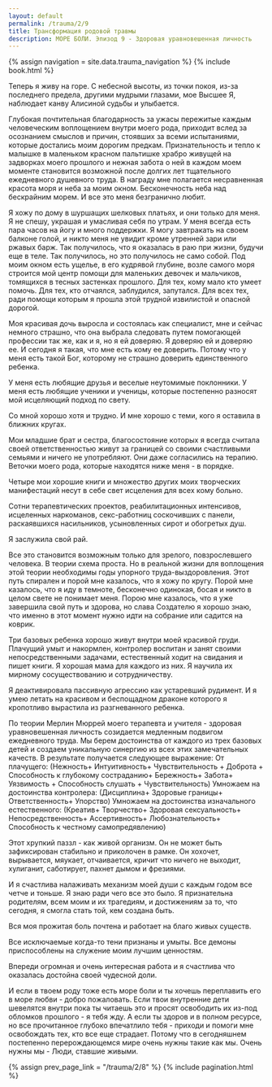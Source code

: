 ```yaml
---
layout: default
permalink: /trauma/2/9
title: Трансформация родовой травмы
description: МОРЕ БОЛИ. Эпизод 9 - Здоровая уравновешенная личность
---
```

{% assign navigation  = site.data.trauma_navigation %}
{% include book.html %}

Теперь я живу на горе.
С небесной высоты, из точки покоя, из-за последнего предела, другими мудрыми глазами, мое Высшее Я, наблюдает канву Алисиной судьбы и улыбается.

Глубокая почтительная благодарность за ужасы пережитые каждым человеческим воплощением внутри моего рода, приходит вслед за осознанием смыслов и причин, стоявших за всеми испытаниями, которые достались моим дорогим предкам.
Признательность и тепло к малышке в маленьком красном пальтишке храбро живущей на задворках моего прошлого и нежная забота о ней в каждом моем моменте становится возможной после долгих лет тщательного ежедневного душевного труда.
В награду мне полагается несравненная красота моря и неба за моим окном.
Бесконечность неба над бескрайним морем.
И все это меня безгранично любит.

Я хожу по дому в шуршащих шелковых платьях, и они только для меня. Я не спешу, украшая и умасливая себя по утрам.
У меня всегда есть пара часов на йогу и много поддержки.
Я могу завтракать на своем балконе голой, и никто меня не увидит кроме утренней зари или ржавых барж.
Так получилось, что я оказалась в раю при жизни, будучи еще в теле.
Так получилось, но это получилось не само собой.
Под моим окном есть ущелье, в его кудрявой глубине, возле самого моря строится мой центр помощи для маленьких девочек и мальчиков, томящихся в тесных застенках прошлого.
Для тех, кому мало кто умеет помочь.
Для тех, кто отчаялся, заблудился, запутался.
Для всех тех, ради помощи которым я прошла этой трудной извилистой и опасной дорогой.

Моя красивая дочь выросла и состоялась как специалист, мне и сейчас немного страшно, что она выбрала следовать путем помогающей профессии так же, как и я, но я ей доверяю.
Я доверяю ей и доверяю ее.
И сегодня я такая, что мне есть кому ее доверить.
Потому что у меня есть такой Бог, которому не страшно доверить единственного ребенка.

У меня есть любящие друзья и веселые неутомимые поклонники.
У меня есть любящие ученики и ученицы, которые постепенно разносят мой исцеляющий подход по свету.

Со мной хорошо хотя и трудно.
И мне хорошо с теми, кого я оставила в ближних кругах.

Мои младшие брат и сестра, благосостояние которых я всегда считала своей ответственностью живут за границей со своими счастливыми семьями и ничего не употребляют. Они даже согласились на терапию.
Веточки моего рода, которые находятся ниже меня - в порядке.

Четыре мои хорошие книги и множество других моих творческих манифестаций несут в себе свет исцеления для всех кому больно.

Сотни терапевтических проектов, реабилитационных интенсивов, исцеленных наркоманов, секс-работниц соскочивших с панели, раскаявшихся насильников, усыновленных сирот и обогретых душ.

Я заслужила свой рай.

Все это становится возможным только для зрелого, повзрослевшего человека.
В теории схема проста. Но в реальной жизни для воплощения этой теории необходимы годы упорного труда-выздоровления.
Этот путь спирален и порой мне казалось, что я хожу по кругу.
Порой мне казалось, что я иду в темноте, бесконечно одинокая, босая и никто в целом свете не понимает меня.
Порою мне казалось, что я уже завершила свой путь и здорова, но слава Создателю я хорошо знаю, что именно в этот момент нужно идти на собрание или садится на коврик.

Три базовых ребенка хорошо живут внутри моей красивой груди.
Плачущий умыт и накормлен, контролер воспитан и занят своими непосредственными задачами, естественный ходит на свидания и пишет книги.
Я хорошая мама для каждого из них. Я научила их мирному сосуществованию и сотрудничеству.

Я деактивировала пассивную агрессию как устаревший рудимент.
И я умею летать на красивом и беспощадном драконе которого я кропотливо вырастила из разгневанного ребенка.

По теории Мерлин Мюррей моего терапевта и учителя - здоровая уравновешенная личность созидается медленным подвигом ежедневного труда.
Мы берем достоинства от каждого из трех базовых детей и создаем уникальную синергию из всех этих замечательных качеств.
В результате получается следующее выражение:
От плачущего:
(Нежность+
Интуитивность+
Чувствительность +
Доброта +
Способность к глубокому состраданию+
Бережность+
Забота+
Уязвимость +
Способность слушать +
Чувствительность)
Умножаем на достоинства контролера:
(Дисциплина+
Здоровые границы+
Ответственность+
Упорство)
Умножаем на достоинства изначального естественного:
(Креатив+
Творчество+
Здоровая сексуальность+
Непосредственность+
Ассертивность+
Любознательность+
Способность к честному самопредявлению)

Этот хрупкий паззл - как живой организм.
Он не может быть зафиксирован стабильно и приколочен в рамке.
Он хохочет, вырывается, мяукает, отчаивается, кричит что ничего не выходит, хулиганит, саботирует, пахнет дымом и фрезиями.

И я счастлива налаживать механизм моей души с каждым годом все четче и тоньше.
Я знаю ради чего все это было.
Я признательна родителям, всем моим и их трагедиям, и достижениям за то, что сегодня, я смогла стать той, кем создана быть.

Вся моя прожитая боль почтена и работает на благо живых существ.

Все исключаемые когда-то тени признаны и умыты.
Все демоны приспособлены на служение моим лучшим ценностям.

Впереди огромная и очень интересная работа и я счастлива что оказалась достойна своей чудесной доли.

И если в твоем роду тоже есть море боли и ты хочешь переплавить его в море любви - добро пожаловать.
Если твои внутренние дети шевелятся внутри пока ты читаешь это и просят освободить их из-под обломков прошлого - я тебя жду.
А если ты здоров и в полном ресурсе, но все прочитанное глубоко впечатлило тебя - приходи и помоги мне освобождать тех, кто все еще страдает.
Потому что в сегодняшнем постепенно перерождающемся мире очень нужны такие как мы.
Очень нужны мы - Люди, ставшие живыми.

{% assign prev_page_link = "/trauma/2/8" %}
{% include pagination.html %}